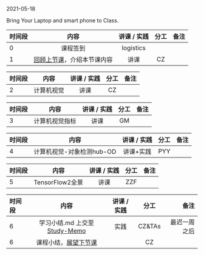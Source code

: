 2021-05-18

Bring Your Laptop and smart phone  to Class. 

| 时间段 |  内容    | 讲课 / 实践     |  分工  |  备注       |
| :---   |   :----:    |   :----:    |    :----:    | ---: |
|   0    |  课程签到     |  logistics   |          |        |
|   1    |  [回顾上节课](../WW12/WW12-Plan.md)，介绍本节课内容     |  讲课    |     CZ     |       |

| 时间段  |          内容        | 讲课 / 实践 | 分工  | 备注 |
| :----- | :-------------------: | :------: | :---: | ---: |
|   2   |     计算机视觉       |     讲课     |     CZ     |        |

| 时间段  |          内容        | 讲课 / 实践 | 分工  | 备注 |
| :----- | :-------------------: | :------: | :---: | ---: |
|   3   |     计算机视觉指标       |     讲课     |     GM     |        |

| 时间段  |          内容        | 讲课 / 实践 | 分工  | 备注 |
| :----- | :-------------------: | :------: | :---: | ---: |
|   4   |     计算机视觉-对象检测hub-OD       |    讲课+实践      |     PYY     |        |

| 时间段  |          内容        | 讲课 / 实践 | 分工  | 备注 |
| :----- | :-------------------: | :------: | :---: | ---: |
|   5   |     TensorFlow2全景    |     讲课     |    ZZF      |        |


|时间段  |  内容    |  讲课 / 实践     |  分工  |  备注       |
| :---   |   :----:    |   :----:    |    :----:    | ---: |
|   6    | 学习小结.md 上交至[Study-Memo](../../Study-Memo)   |  实践    |     CZ&TAs     |   最迟一周之后     |
|   6    | 课程小结，[展望下节课](../WW14/WW14-Plan.md)    |     |  CZ   |       |
